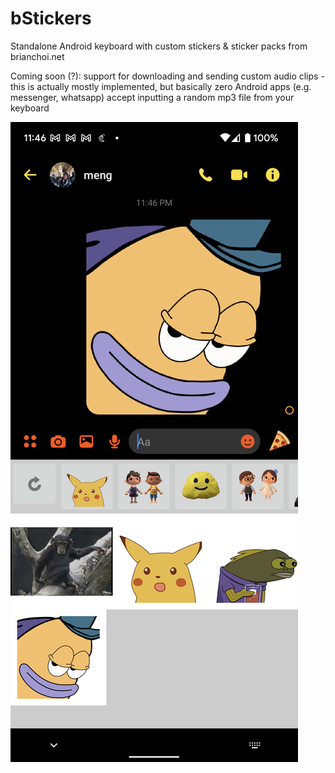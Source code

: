 # bStickers

Standalone Android keyboard with custom stickers & sticker packs from brianchoi.net

Coming soon (?): support for downloading and sending custom audio clips - this is actually mostly implemented, but basically zero Android apps (e.g. messenger, whatsapp) accept inputting a random mp3 file from your keyboard

![Screenshot](https://raw.githubusercontent.com/bchoi12/bStickers/master/screenshot.png)
